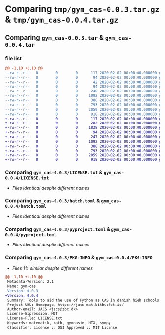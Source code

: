 # Comparing `tmp/gym_cas-0.0.3.tar.gz` & `tmp/gym_cas-0.0.4.tar.gz`

## Comparing `gym_cas-0.0.3.tar` & `gym_cas-0.0.4.tar`

### file list

```diff
@@ -1,10 +1,10 @@
--rw-r--r--   0        0        0      117 2020-02-02 00:00:00.000000 gym_cas-0.0.3/src/gym_cas/__about__.py
--rw-r--r--   0        0        0       94 2020-02-02 00:00:00.000000 gym_cas-0.0.3/src/gym_cas/__init__.py
--rw-r--r--   0        0        0       42 2020-02-02 00:00:00.000000 gym_cas-0.0.3/src/gym_cas/gym.py
--rw-r--r--   0        0        0       94 2020-02-02 00:00:00.000000 gym_cas-0.0.3/tests/__init__.py
--rw-r--r--   0        0        0      240 2020-02-02 00:00:00.000000 gym_cas-0.0.3/.gitignore
--rw-r--r--   0        0        0     1092 2020-02-02 00:00:00.000000 gym_cas-0.0.3/LICENSE.txt
--rw-r--r--   0        0        0      388 2020-02-02 00:00:00.000000 gym_cas-0.0.3/README.md
--rw-r--r--   0        0        0      793 2020-02-02 00:00:00.000000 gym_cas-0.0.3/hatch.toml
--rw-r--r--   0        0        0     2059 2020-02-02 00:00:00.000000 gym_cas-0.0.3/pyproject.toml
--rw-r--r--   0        0        0      918 2020-02-02 00:00:00.000000 gym_cas-0.0.3/PKG-INFO
+-rw-r--r--   0        0        0      117 2020-02-02 00:00:00.000000 gym_cas-0.0.4/src/gym_cas/__about__.py
+-rw-r--r--   0        0        0      282 2020-02-02 00:00:00.000000 gym_cas-0.0.4/src/gym_cas/__init__.py
+-rw-r--r--   0        0        0     1838 2020-02-02 00:00:00.000000 gym_cas-0.0.4/src/gym_cas/trigonometry.py
+-rw-r--r--   0        0        0       94 2020-02-02 00:00:00.000000 gym_cas-0.0.4/tests/__init__.py
+-rw-r--r--   0        0        0      247 2020-02-02 00:00:00.000000 gym_cas-0.0.4/.gitignore
+-rw-r--r--   0        0        0     1092 2020-02-02 00:00:00.000000 gym_cas-0.0.4/LICENSE.txt
+-rw-r--r--   0        0        0      388 2020-02-02 00:00:00.000000 gym_cas-0.0.4/README.md
+-rw-r--r--   0        0        0      793 2020-02-02 00:00:00.000000 gym_cas-0.0.4/hatch.toml
+-rw-r--r--   0        0        0     2059 2020-02-02 00:00:00.000000 gym_cas-0.0.4/pyproject.toml
+-rw-r--r--   0        0        0      918 2020-02-02 00:00:00.000000 gym_cas-0.0.4/PKG-INFO
```

### Comparing `gym_cas-0.0.3/LICENSE.txt` & `gym_cas-0.0.4/LICENSE.txt`

 * *Files identical despite different names*

### Comparing `gym_cas-0.0.3/hatch.toml` & `gym_cas-0.0.4/hatch.toml`

 * *Files identical despite different names*

### Comparing `gym_cas-0.0.3/pyproject.toml` & `gym_cas-0.0.4/pyproject.toml`

 * *Files identical despite different names*

### Comparing `gym_cas-0.0.3/PKG-INFO` & `gym_cas-0.0.4/PKG-INFO`

 * *Files 1% similar despite different names*

```diff
@@ -1,10 +1,10 @@
 Metadata-Version: 2.1
 Name: gym-cas
-Version: 0.0.3
+Version: 0.0.4
 Summary: Tools to aid the use of Python as CAS in danish high schools.
 Project-URL: Homepage, https://jacs-mat.bitbucket.io/
 Author-email: JACS <jacs@zbc.dk>
 License-Expression: MIT
 License-File: LICENSE.txt
 Keywords: matematik, math, gymnasie, HTX, sympy
 Classifier: License :: OSI Approved :: MIT License
```

